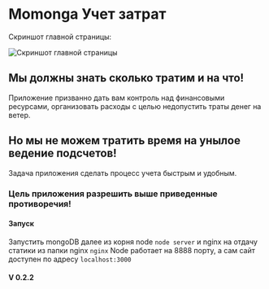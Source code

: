 # Momonga Учет затрат

Скриншот главной страницы:

![Скриншот главной страницы](https://4.bp.blogspot.com/-w2J87z4KVlY/WP8zQ-CVTwI/AAAAAAAAAe8/VonnVbod4E4i7IYw8lGiviMJiqX-omieQCEw/s1600/momonga-main-page_v.0.0.1.jpg "Скриншот главной страницы")

## Мы должны знать сколько тратим и на что!
Приложение призванно дать вам контроль над финансовыми ресурсами, организовать расходы с целью недопустить траты денег на ветер. 
## Но мы не можем тратить время на унылое ведение подсчетов!
Задача приложения сделать процесс учета быстрым и удобным.
    
### Цель приложения разрешить выше приведенные противоречия!

#### Запуск
Запустить mongoDB далее из корня node `node server` и nginx на отдачу статики из папки nginx `nginx`
Node работает на 8888 порту, а сам сайт доступен по адресу `localhost:3000`

#### V 0.2.2